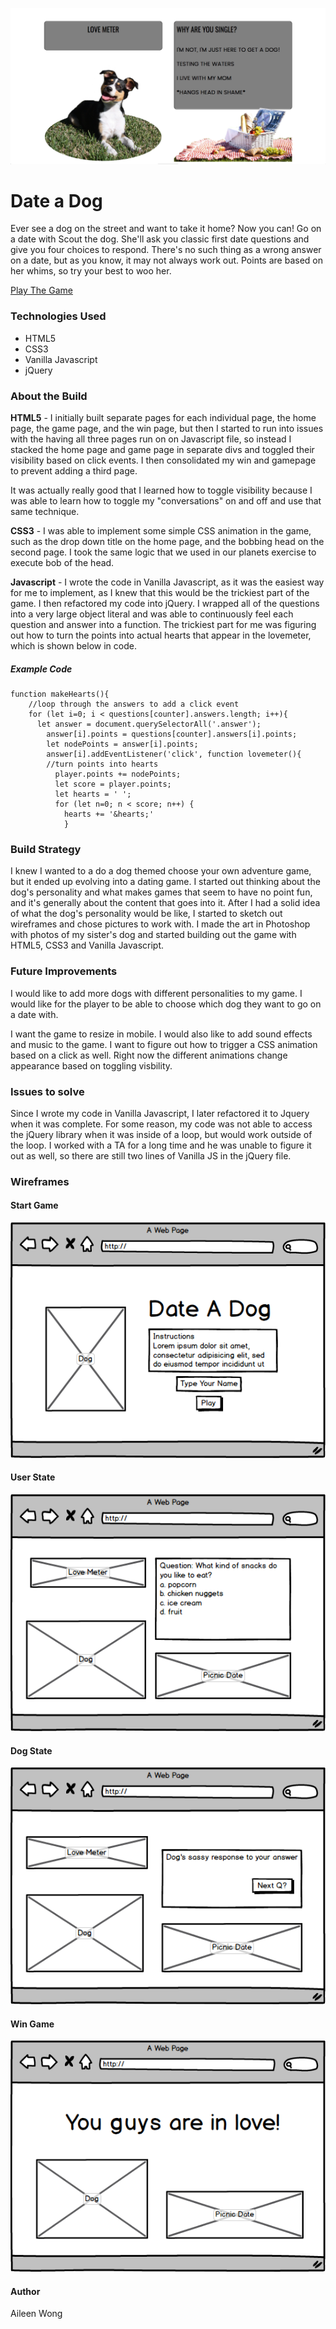 

![Date a Dog](/assets/dateadoggame.png "Date a Dog")

# Date a Dog ###

Ever see a dog on the street and want to take it home? Now you can! Go on a date with Scout the dog. She'll ask you classic first date questions and give you four choices to respond. There's no such thing as a wrong answer on a date, but as you know, it may not always work out. Points are based on her whims, so try your best to woo her. 

[Play The Game](https://git.generalassemb.ly/pages/aileenmwong/project-1/)

### Technologies Used ###

- HTML5
- CSS3
- Vanilla Javascript
- jQuery

### About the Build ###

**HTML5** - I initially built separate pages for each individual page, the home page, the game page, and the win page, but then I started to run into issues with the having all three pages run on on Javascript file, so instead I stacked the home page and game page in separate divs and toggled their visibility based on click events. I then consolidated my win and gamepage to prevent adding a third page.

It was actually really good that I learned how to toggle visibility because I was able to learn how to toggle my "conversations" on and off and use that same technique. 

**CSS3** - I was able to implement some simple CSS animation in the game, such as the drop down title on the home page, and the bobbing head on the second page. I took the same logic that we used in our planets exercise to execute bob of the head.

**Javascript** - I wrote the code in Vanilla Javascript, as it was the easiest way for me to implement, as I knew that this would be the trickiest part of the game. I then refactored my code into jQuery. I wrapped all of the questions into a very large object literal and was able to continuously feel each question and answer into a function. The trickiest part for me was figuring out how to turn the points into actual hearts that appear in the lovemeter, which is shown below in code. 

##### Example Code ###

```
function makeHearts(){
    //loop through the answers to add a click event
    for (let i=0; i < questions[counter].answers.length; i++){
      let answer = document.querySelectorAll('.answer');
        answer[i].points = questions[counter].answers[i].points;
        let nodePoints = answer[i].points;
        answer[i].addEventListener('click', function lovemeter(){
        //turn points into hearts
          player.points += nodePoints;
          let score = player.points;
          let hearts = ' ';
          for (let n=0; n < score; n++) {
            hearts += '&hearts;'
            }
```

### Build Strategy ###

I knew I wanted to a do a dog themed choose your own adventure game, but it ended up evolving into a dating game. I started out thinking about the dog's personality and what makes games that seem to have no point fun, and it's generally about the content that goes into it. After I had a solid idea of what the dog's personality would be like, I started to sketch out wireframes and chose pictures to work with. I made the art in Photoshop with photos of my sister's dog and started building out the game with HTML5, CSS3 and Vanilla Javascript. 

### Future Improvements ###
I would like to add more dogs with different personalities to my game. I would like for the player to be able to choose which dog they want to go on a date with. 

I want the game to resize in mobile. I would also like to add sound effects and music to the game. I want to figure out how to trigger a CSS animation based on a click as well. Right now the different animations change appearance based on toggling visbility. 

### Issues to solve ###
Since I wrote my code in Vanilla Javascript, I later refactored it to Jquery when it was complete. For some reason, my code was not able to access the jQuery library when it was inside of a loop, but would work outside of the loop. I worked with a TA for a long time and he was unable to figure it out as well, so there are still two lines of Vanilla JS in the jQuery file.

### Wireframes ### 

#### Start Game ###
![Date a Dog](/assets/landing-page.png "Start Date a Dog")

#### User State ###
![Date a Dog](/assets/user-answer-page.png "Play Date a Dog")

#### Dog State ###
![Date a Dog](/assets/dog-response-page.png "Dog Response Date a Dog")

#### Win Game ###
![Date a Dog](/assets/win-state.png "Win Date a Dog")

#### Author ###
Aileen Wong
